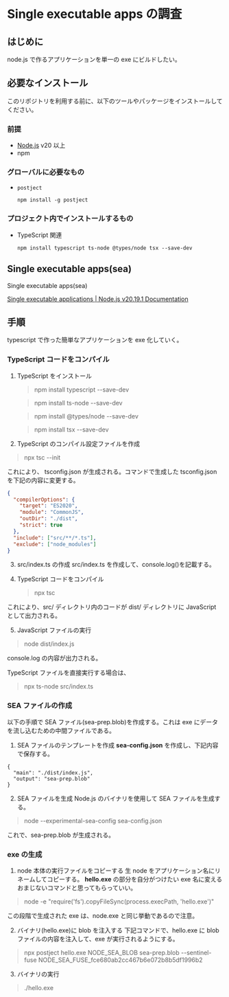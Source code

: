 # Single executable apps の調査

## はじめに

node.js で作るアプリケーションを単一の exe にビルドしたい。

## 必要なインストール

このリポジトリを利用する前に、以下のツールやパッケージをインストールしてください。

### 前提

- [Node.js](https://nodejs.org/) v20 以上
- npm

### グローバルに必要なもの

- `postject`
  ```
  npm install -g postject
  ```

### プロジェクト内でインストールするもの

- TypeScript 関連
  ```
  npm install typescript ts-node @types/node tsx --save-dev
  ```

## Single executable apps(sea)

Single executable apps(sea)

[Single executable applications | Node.js v20.19.1 Documentation](https://nodejs.org/dist/latest-v20.x/docs/api/single-executable-applications.html#single-executable-applications)

## 手順

typescript で作った簡単なアプリケーションを exe 化していく。

### TypeScript コードをコンパイル

1. TypeScript をインストール

   > npm install typescript --save-dev

   > npm install ts-node --save-dev

   > npm install @types/node --save-dev

   > npm install tsx --save-dev

2. TypeScript のコンパイル設定ファイルを作成

> npx tsc --init

これにより、 tsconfig.json が生成される。コマンドで生成した tsconfig.json を下記の内容に変更する。

```json
{
  "compilerOptions": {
    "target": "ES2020",
    "module": "CommonJS",
    "outDir": "./dist",
    "strict": true
  },
  "include": ["src/**/*.ts"],
  "exclude": ["node_modules"]
}
```

3. src/index.ts の作成
   src/index.ts を作成して、console.log()を記載する。

4. TypeScript コードをコンパイル
   > npx tsc

これにより、src/ ディレクトリ内のコードが dist/ ディレクトリに JavaScript として出力される。

5. JavaScript ファイルの実行

> node dist/index.js

console.log の内容が出力される。

TypeScript ファイルを直接実行する場合は、

> npx ts-node src/index.ts

### SEA ファイルの作成

以下の手順で SEA ファイル(sea-prep.blob)を作成する。これは exe にデータを流し込むための中間ファイルである。

1. SEA ファイルのテンプレートを作成
   **sea-config.json** を作成し、下記内容で保存する。

```
{
  "main": "./dist/index.js",
  "output": "sea-prep.blob"
}
```

2. SEA ファイルを生成
   Node.js のバイナリを使用して SEA ファイルを生成する。

> node --experimental-sea-config sea-config.json

これで、sea-prep.blob が生成される。

### exe の生成

1. node 本体の実行ファイルをコピーする
   生 node をアプリケーション名にリネームしてコピーする。
   **hello.exe** の部分を自分がつけたい exe 名に変えるおまじないコマンドと思ってもらっていい。

> node -e "require('fs').copyFileSync(process.execPath, 'hello.exe')"

この段階で生成された exe は、node.exe と同じ挙動であるので注意。

2. バイナリ(hello.exe)に blob を注入する
   下記コマンドで、hello.exe に blob ファイルの内容を注入して、exe が実行されるようにする。

> npx postject hello.exe NODE_SEA_BLOB sea-prep.blob --sentinel-fuse NODE_SEA_FUSE_fce680ab2cc467b6e072b8b5df1996b2

3. バイナリの実行

> ./hello.exe
